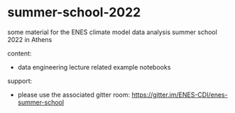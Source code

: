 # summer-school-2022
some material for the ENES climate model data analysis summer school 2022 in Athens

content:
- data engineering lecture related example notebooks

support:
- please use the associated gitter room: https://gitter.im/ENES-CDI/enes-summer-school
